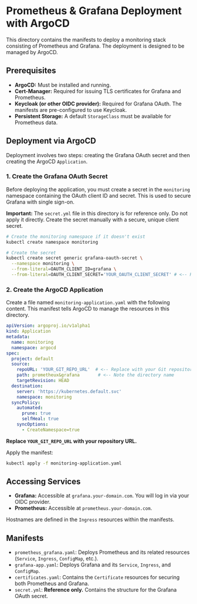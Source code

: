 # Prometheus & Grafana Deployment with ArgoCD

This directory contains the manifests to deploy a monitoring stack consisting of Prometheus and Grafana. The deployment is designed to be managed by ArgoCD.

## Prerequisites

-   **ArgoCD:** Must be installed and running.
-   **Cert-Manager:** Required for issuing TLS certificates for Grafana and Prometheus.
-   **Keycloak (or other OIDC provider):** Required for Grafana OAuth. The manifests are pre-configured to use Keycloak.
-   **Persistent Storage:** A default `StorageClass` must be available for Prometheus data.

## Deployment via ArgoCD

Deployment involves two steps: creating the Grafana OAuth secret and then creating the ArgoCD `Application`.

### 1. Create the Grafana OAuth Secret

Before deploying the application, you must create a secret in the `monitoring` namespace containing the OAuth client ID and secret. This is used to secure Grafana with single sign-on.

**Important:** The `secret.yml` file in this directory is for reference only. Do not apply it directly. Create the secret manually with a secure, unique client secret.

```bash
# Create the monitoring namespace if it doesn't exist
kubectl create namespace monitoring

# Create the secret
kubectl create secret generic grafana-oauth-secret \
  --namespace monitoring \
  --from-literal=OAUTH_CLIENT_ID=grafana \
  --from-literal=OAUTH_CLIENT_SECRET='YOUR_OAUTH_CLIENT_SECRET' # <-- Replace with a strong, unique secret
```

### 2. Create the ArgoCD Application

Create a file named `monitoring-application.yaml` with the following content. This manifest tells ArgoCD to manage the resources in this directory.

```yaml
apiVersion: argoproj.io/v1alpha1
kind: Application
metadata:
  name: monitoring
  namespace: argocd
spec:
  project: default
  source:
    repoURL: 'YOUR_GIT_REPO_URL'  # <-- Replace with your Git repository URL
    path: prometheux&grafana       # <-- Note the directory name
    targetRevision: HEAD
  destination:
    server: 'https://kubernetes.default.svc'
    namespace: monitoring
  syncPolicy:
    automated:
      prune: true
      selfHeal: true
    syncOptions:
      - CreateNamespace=true
```

**Replace `YOUR_GIT_REPO_URL` with your repository URL.**

Apply the manifest:
```bash
kubectl apply -f monitoring-application.yaml
```

## Accessing Services

-   **Grafana:** Accessible at `grafana.your-domain.com`. You will log in via your OIDC provider.
-   **Prometheus:** Accessible at `prometheus.your-domain.com`.

Hostnames are defined in the `Ingress` resources within the manifests.

## Manifests

-   `prometheus_grafana.yaml`: Deploys Prometheus and its related resources (`Service`, `Ingress`, `ConfigMap`, etc.).
-   `grafana-app.yaml`: Deploys Grafana and its `Service`, `Ingress`, and `ConfigMap`.
-   `certificates.yaml`: Contains the `Certificate` resources for securing both Prometheus and Grafana.
-   `secret.yml`: **Reference only.** Contains the structure for the Grafana OAuth secret.
